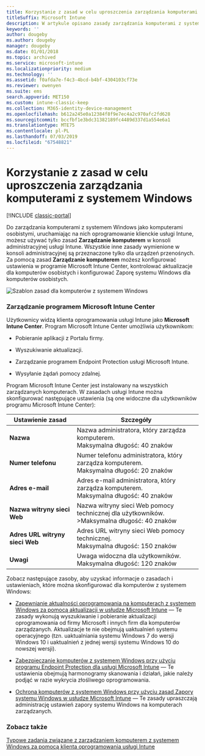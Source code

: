 ```yaml
---
title: Korzystanie z zasad w celu uproszczenia zarządzania komputerami z systemem Windows
titleSuffix: Microsoft Intune
description: W artykule opisano zasady zarządzania komputerami z systemem Windows i ustawienia dla programu Microsoft Intune Center.
keywords: ''
author: dougeby
ms.author: dougeby
manager: dougeby
ms.date: 01/01/2018
ms.topic: archived
ms.service: microsoft-intune
ms.localizationpriority: medium
ms.technology: ''
ms.assetid: f0afda7e-f4c3-4bcd-b4bf-4304103cf73e
ms.reviewer: owenyen
ms.suite: ems
search.appverid: MET150
ms.custom: intune-classic-keep
ms.collection: M365-identity-device-management
ms.openlocfilehash: b612a245e0a12384f8f9e7ec4a2c970afc2fd628
ms.sourcegitcommit: bccfbf1e3bdc31382189fc4489d337d1a554e6a1
ms.translationtype: MTE75
ms.contentlocale: pl-PL
ms.lasthandoff: 07/03/2019
ms.locfileid: "67548821"
---
```

# <a name="use-policies-to-simplify-windows-pc-management"></a>Korzystanie z zasad w celu uproszczenia zarządzania komputerami z systemem Windows

[!INCLUDE [classic-portal](includes/classic-portal.md)]

Do zarządzania komputerami z systemem Windows jako komputerami osobistymi, uruchamiając na nich oprogramowanie klienckie usługi Intune, możesz używać tylko zasad **Zarządzanie komputerem** w konsoli administracyjnej usługi Intune. Wszystkie inne zasady wymienione w konsoli administracyjnej są przeznaczone tylko dla urządzeń przenośnych. Za pomocą zasad **Zarządzanie komputerem** możesz konfigurować ustawienia w programie Microsoft Intune Center, kontrolować aktualizacje dla komputerów osobistych i konfigurować Zaporę systemu Windows dla komputerów osobistych.

![Szablon zasad dla komputerów z systemem Windows](media/pc_policy_template.png)

### <a name="manage-the-microsoft-intune-center"></a>Zarządzanie programem Microsoft Intune Center
Użytkownicy widzą klienta oprogramowania usługi Intune jako **Microsoft Intune Center**. Program Microsoft Intune Center umożliwia użytkownikom:

- Pobieranie aplikacji z Portalu firmy.

- Wyszukiwanie aktualizacji.

- Zarządzanie programem Endpoint Protection usługi Microsoft Intune.

- Wysyłanie żądań pomocy zdalnej.

Program Microsoft Intune Center jest instalowany na wszystkich zarządzanych komputerach. W zasadach usługi Intune można skonfigurować następujące ustawienia (są one widoczne dla użytkowników programu Microsoft Intune Center):

|Ustawienie zasad|Szczegóły|
|------------------|--------------------|
|**Nazwa**|Nazwa administratora, który zarządza komputerem.<br />Maksymalna długość: 40 znaków|
|**Numer telefonu**|Numer telefonu administratora, który zarządza komputerem.<br />Maksymalna długość: 20 znaków|
|**Adres e-mail**|Adres e-mail administratora, który zarządza komputerem.<br />Maksymalna długość: 40 znaków|
|**Nazwa witryny sieci Web**|Nazwa witryny sieci Web pomocy technicznej dla użytkowników.<br />>Maksymalna długość: 40 znaków|
|**Adres URL witryny sieci Web**|Adres URL witryny sieci Web pomocy technicznej.<br />Maksymalna długość: 150 znaków|
|**Uwagi**|Uwaga widoczna dla użytkowników.<br />Maksymalna długość: 120 znaków|

Zobacz następujące zasoby, aby uzyskać informacje o zasadach i ustawieniach, które można skonfigurować dla komputerów z systemem Windows:

- [Zapewnianie aktualności oprogramowania na komputerach z systemem Windows za pomocą aktualizacji w usłudze Microsoft Intune](keep-windows-pcs-up-to-date-with-software-updates-in-microsoft-intune.md) — Te zasady wykonują wyszukiwanie i pobieranie aktualizacji oprogramowania od firmy Microsoft i innych firm dla komputerów zarządzanych. Aktualizacje te nie obejmują uaktualnień systemu operacyjnego (tzn. uaktualniania systemu Windows 7 do wersji Windows 10 i uaktualnień z jednej wersji systemu Windows 10 do nowszej wersji).

- [Zabezpieczanie komputerów z systemem Windows przy użyciu programu Endpoint Protection dla usługi Microsoft Intune](help-secure-windows-pcs-with-endpoint-protection-for-microsoft-intune.md) — Te ustawienia obejmują harmonogramy skanowania i działań, jakie należy podjąć w razie wykrycia złośliwego oprogramowania.

- [Ochrona komputerów z systemem Windows przy użyciu zasad Zapory systemu Windows w usłudze Microsoft Intune](help-protect-windows-pcs-using-windows-firewall-policies-in-microsoft-intune.md) — Te zasady upraszczają administrację ustawień zapory systemu Windows na komputerach zarządzanych.


### <a name="see-also"></a>Zobacz także

[Typowe zadania związane z zarządzaniem komputerem z systemem Windows za pomocą klienta oprogramowania usługi Intune](common-windows-pc-management-tasks-with-the-microsoft-intune-computer-client.md)
